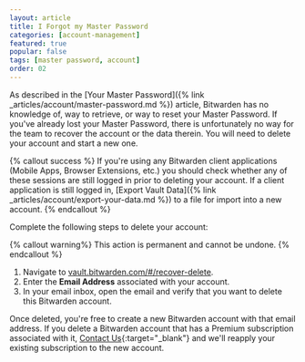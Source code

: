 ```yaml
---
layout: article
title: I Forgot my Master Password
categories: [account-management]
featured: true
popular: false
tags: [master password, account]
order: 02
---
```


As described in the [Your Master Password]({% link _articles/account/master-password.md %}) article, Bitwarden has no knowledge of, way to retrieve, or way to reset your Master Password. If you've already lost your Master Password, there is unfortunately no way for the team to recover the account or the data therein. You will need to delete your account and start a new one.

{% callout success %}
If you're using any Bitwarden client applications (Mobile Apps, Browser Extensions, etc.) you should check whether any of these sessions are still logged in prior to deleting your account. If a client application is still logged in, [Export Vault Data]({% link _articles/account/export-your-data.md %}) to a file for import into a new account.
{% endcallout %}

Complete the following steps to delete your account:

{% callout warning%}
This action is permanent and cannot be undone.
{% endcallout %}

1. Navigate to [vault.bitwarden.com/#/recover-delete](https://vault.bitwarden.com/#/recover-delete).
2. Enter the **Email Address** associated with your account.
3. In your email inbox, open the email and verify that you want to delete this Bitwarden account.

Once deleted, you're free to create a new Bitwarden account with that email address. If you delete a Bitwarden account that has a Premium subscription associated with it, [Contact Us](https://bitwarden.com/contact/){:target="\_blank"} and we'll reapply your existing subscription to the new account.
